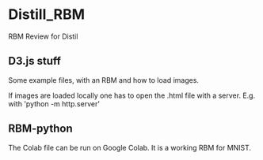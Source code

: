 # Distill_RBM

RBM Review for Distil

## D3.js stuff

Some example files, with an RBM and how to load images.

If images are loaded locally one has to open the .html file with a server. E.g. with 'python -m http.server'

## RBM-python

The Colab file can be run on Google Colab.
It is a working RBM for MNIST.